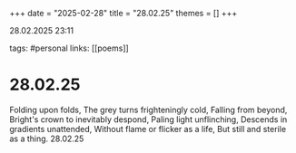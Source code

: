 +++
date = "2025-02-28"
title = "28.02.25"
themes = []
+++

28.02.2025 23:11

tags: #personal
links: [[poems]]

# 28.02.25

Folding upon folds,
The grey turns frighteningly cold,
Falling from beyond,
Bright's crown to inevitably despond,
Paling light unflinching,
Descends in gradients unattended,
Without flame or flicker as a life,
But still and sterile as a thing.
28.02.25

